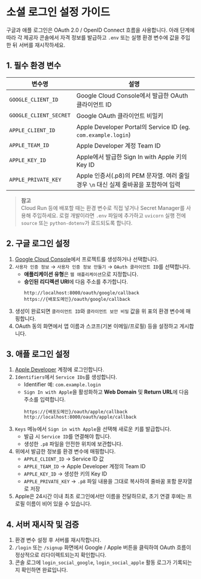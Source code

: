 # 소셜 로그인 설정 가이드

구글과 애플 로그인은 OAuth 2.0 / OpenID Connect 흐름을 사용합니다. 아래 단계에 따라 각 제공자 콘솔에서 자격 정보를 발급하고 `.env` 또는 실행 환경 변수에 값을 주입한 뒤 서버를 재시작하세요.

## 1. 필수 환경 변수

| 변수명 | 설명 |
| --- | --- |
| `GOOGLE_CLIENT_ID` | Google Cloud Console에서 발급한 OAuth 클라이언트 ID |
| `GOOGLE_CLIENT_SECRET` | Google OAuth 클라이언트 비밀키 |
| `APPLE_CLIENT_ID` | Apple Developer Portal의 Service ID (eg. `com.example.login`) |
| `APPLE_TEAM_ID` | Apple Developer 계정 Team ID |
| `APPLE_KEY_ID` | Apple에서 발급한 Sign In with Apple 키의 Key ID |
| `APPLE_PRIVATE_KEY` | Apple 인증서(.p8)의 PEM 문자열. 여러 줄일 경우 `\n` 대신 실제 줄바꿈을 포함하여 입력 |

> **참고**  
> Cloud Run 등에 배포할 때는 환경 변수로 직접 넣거나 Secret Manager를 사용해 주입하세요. 로컬 개발이라면 `.env` 파일에 추가하고 `uvicorn` 실행 전에 `source` 또는 `python-dotenv`가 로드되도록 합니다.

## 2. 구글 로그인 설정

1. [Google Cloud Console](https://console.cloud.google.com/apis/credentials)에서 프로젝트를 생성하거나 선택합니다.
2. `사용자 인증 정보` → `사용자 인증 정보 만들기` → `OAuth 클라이언트 ID`를 선택합니다.  
   - **애플리케이션 유형**은 `웹 애플리케이션`으로 지정합니다.  
   - **승인된 리디렉션 URI**에 다음 주소를 추가합니다.
     ```
     http://localhost:8000/oauth/google/callback
     https://{배포도메인}/oauth/google/callback
     ```
3. 생성이 완료되면 `클라이언트 ID`와 `클라이언트 보안 비밀` 값을 위 표의 환경 변수에 매핑합니다.
4. OAuth 동의 화면에서 앱 이름과 스코프(기본 이메일/프로필) 등을 설정하고 게시합니다.

## 3. 애플 로그인 설정

1. [Apple Developer](https://developer.apple.com/account/resources/certificates/list) 계정에 로그인합니다.
2. `Identifiers`에서 `Service IDs`를 생성합니다.  
   - Identifier 예: `com.example.login`  
   - `Sign In with Apple`을 활성화하고 **Web Domain** 및 **Return URL**에 다음 주소를 입력합니다.
     ```
     https://{배포도메인}/oauth/apple/callback
     http://localhost:8000/oauth/apple/callback
     ```
3. `Keys` 메뉴에서 `Sign in with Apple`을 선택해 새로운 키를 발급합니다.  
   - 발급 시 `Service ID`를 연결해야 합니다.  
   - 생성한 `.p8` 파일을 안전한 위치에 보관합니다.
4. 위에서 발급한 정보를 환경 변수에 매핑합니다.
   - `APPLE_CLIENT_ID` → Service ID 값  
   - `APPLE_TEAM_ID` → Apple Developer 계정의 Team ID  
   - `APPLE_KEY_ID` → 생성한 키의 Key ID  
   - `APPLE_PRIVATE_KEY` → `.p8` 파일 내용을 그대로 복사하여 줄바꿈 포함 문자열로 저장
5. Apple은 24시간 이내 최초 로그인에서만 이름을 전달하므로, 초기 연결 후에는 프로필 이름이 비어 있을 수 있습니다.

## 4. 서버 재시작 및 검증

1. 환경 변수 설정 후 서버를 재시작합니다.
2. `/login` 또는 `/signup` 화면에서 Google / Apple 버튼을 클릭하여 OAuth 흐름이 정상적으로 리다이렉트되는지 확인합니다.
3. 콘솔 로그에 `login_social_google`, `login_social_apple` 활동 로그가 기록되는지 확인하면 완료입니다.
